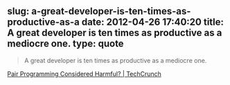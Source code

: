 slug: a-great-developer-is-ten-times-as-productive-as-a
date: 2012-04-26 17:40:20
title: A great developer is ten times as productive as a mediocre one.
type: quote
---

> A great developer is ten times as productive as a mediocre one.

[Pair Programming Considered Harmful? | TechCrunch](http://techcrunch.com/2012/03/03/pair-programming-considered-harmful/)
